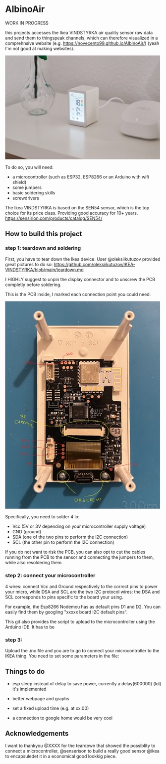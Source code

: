 # AlbinoAir

WORK IN PROGRESS 

this projects accesses the Ikea VINDSTYRKA air quality sensor raw data and send them to thingspeak channels, which can therefore visualized in a comprehnsive website (e.g. https://novecento99.github.io/AlbinoAir/) (yeah I'm not good at making websites). 

<img src="Images/ikea.jpeg" width="500px">

To do so, you will need:
- a microcontroller (such as ESP32, ESP8266 or an Arduino with wifi shield)
- some jumpers
- basic soldering skills
- screwdrivers

The Ikea VINDSTYRKA is based on the SEN54 sensor, which is the top choice for its price class. Providing good accuracy for 10+ years.
https://sensirion.com/products/catalog/SEN54/


## How to build this project


### step 1: teardown and soldering
First, you have to tear down the Ikea device. 
User @oleksiikutuzov provided great pictures to do so: https://github.com/oleksiikutuzov/IKEA-VINDSTYRKA/blob/main/teardown.md

I HIGHLY suggest to unpin the display connector and to unscrew the PCB completly before soldering.

This is the PCB inside, I marked each connection point you could need:

<img src="Images/PCB.jpeg" width="500px">

Specifically, you need to solder 4 lo:
- Vcc (5V or 3V depending on your microcontroller supply voltage)
- GND (ground)
- SDA (one of the two pins to perform the I2C connection)
- SCL (the other pin to perform the I2C connection)


If you do not want to risk the PCB, you can also opt to cut the cables running from the PCB to the sensor and connecting the jumpers to them, while also resoldering them.


### step 2: connect your microcontroller

4 wires: connect Vcc and Ground respectively to the correct pins to power your micro, while DSA and SCL are the two I2C protocol wires: the DSA and SCL corresponds to pins specific to the board your using. 

For example, the Esp8266 Nodemcu has as default pins D1 and D2.
You can easily find them by googling "xxxxx board I2C default pins".

This git also provides the script to upload to the microcontroller using the Arduino IDE.
It has to be 

### step 3: 

Upload the .ino file and you are to go to connect your microcontroller to the IKEA thing.
You need to set some parameters in the file: 

## Things to do

- esp sleep instead of delay to save power, currently a delay(600000) (lol) it's implemented
- better webpage and graphs
- set a fixed upload time (e.g. at xx:00)

- a connection to google home would be very cool

## Acknowledgements

I want to thankyou @XXXX for the teardown that showed the possiblity to connect a microcontroller,
  @senserison to build a really good sensor 
@ikea to encapsuledet it in a economical good lookkig piece. 

